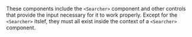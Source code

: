 These components include the `<Searcher>` component and other controls that provide the input necessary for it to work properly. Except for the `<Searcher>` itslef, they must all exist inside the context of a `<Searcher>` component.